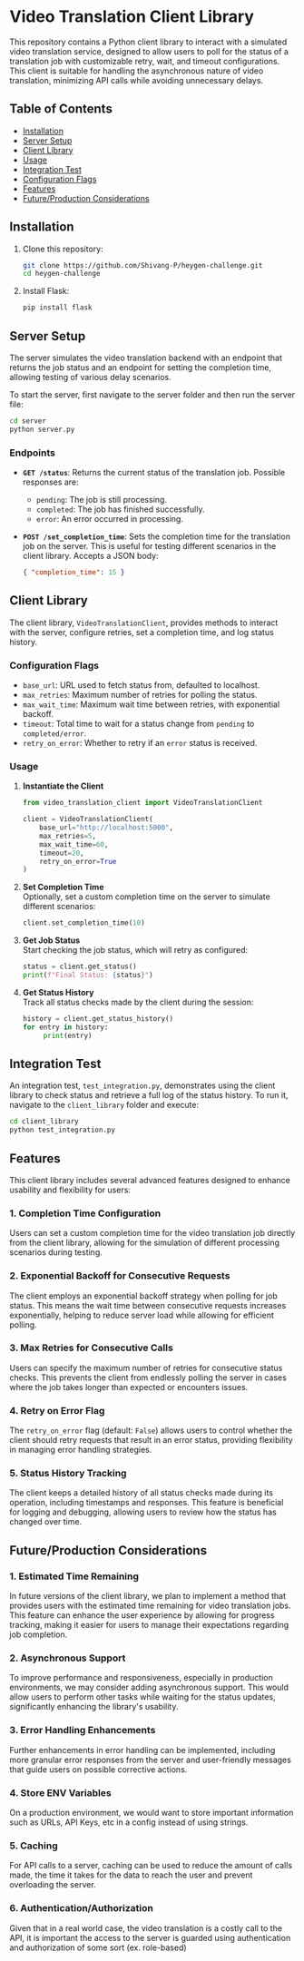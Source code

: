 # Video Translation Client Library

This repository contains a Python client library to interact with a simulated video translation service, designed to allow users to poll for the status of a translation job with customizable retry, wait, and timeout configurations. This client is suitable for handling the asynchronous nature of video translation, minimizing API calls while avoiding unnecessary delays.

## Table of Contents
- [Installation](#installation)
- [Server Setup](#server-setup)
- [Client Library](#client-library)
- [Usage](#usage)
- [Integration Test](#integration-test)
- [Configuration Flags](#configuration-flags)
- [Features](#features)
- [Future/Production Considerations](#futureproduction-considerations)

## Installation

1. Clone this repository:
   ```bash
   git clone https://github.com/Shivang-P/heygen-challenge.git
   cd heygen-challenge
   ```

2. Install Flask:
    ```bash
    pip install flask
    ```

## Server Setup
The server simulates the video translation backend with an endpoint that returns the job status and an endpoint for setting the completion time, allowing testing of various delay scenarios.

To start the server, first navigate to the server folder and then run the server file:
```bash
cd server
python server.py
```
### Endpoints
- **`GET /status`**: Returns the current status of the translation job. Possible responses are:
  - `pending`: The job is still processing.
  - `completed`: The job has finished successfully.
  - `error`: An error occurred in processing.

- **`POST /set_completion_time`**: Sets the completion time for the translation job on the server. This is useful for testing different scenarios in the client library. Accepts a JSON body:
  ```json
  { "completion_time": 15 }

## Client Library

The client library, `VideoTranslationClient`, provides methods to interact with the server, configure retries, set a completion time, and log status history. 

### Configuration Flags
- `base_url`: URL used to fetch status from, defaulted to localhost.
- `max_retries`: Maximum number of retries for polling the status.
- `max_wait_time`: Maximum wait time between retries, with exponential backoff.
- `timeout`: Total time to wait for a status change from `pending` to `completed/error`.
- `retry_on_error`: Whether to retry if an `error` status is received.

### Usage

1. **Instantiate the Client**  
   ```python
   from video_translation_client import VideoTranslationClient

   client = VideoTranslationClient(
       base_url="http://localhost:5000",
       max_retries=5,
       max_wait_time=60,
       timeout=20,
       retry_on_error=True
   )

2. **Set Completion Time**  
Optionally, set a custom completion time on the server to simulate different scenarios:
   ```python
   client.set_completion_time(10)
   ```

3. **Get Job Status**  
Start checking the job status, which will retry as configured:
   ```python
   status = client.get_status()
   print(f"Final Status: {status}")
   ```

4. **Get Status History**  
Track all status checks made by the client during the session:
   ```python
   history = client.get_status_history()
   for entry in history:
        print(entry)
   ```

## Integration Test
An integration test, `test_integration.py`, demonstrates using the client library to check status and retrieve a full log of the status history. To run it, navigate to the `client_library` folder and execute:
```bash
cd client_library
python test_integration.py
```

## Features

This client library includes several advanced features designed to enhance usability and flexibility for users:

### 1. Completion Time Configuration
Users can set a custom completion time for the video translation job directly from the client library, allowing for the simulation of different processing scenarios during testing.

### 2. Exponential Backoff for Consecutive Requests
The client employs an exponential backoff strategy when polling for job status. This means the wait time between consecutive requests increases exponentially, helping to reduce server load while allowing for efficient polling.

### 3. Max Retries for Consecutive Calls
Users can specify the maximum number of retries for consecutive status checks. This prevents the client from endlessly polling the server in cases where the job takes longer than expected or encounters issues.

### 4. Retry on Error Flag
The `retry_on_error` flag (default: `False`) allows users to control whether the client should retry requests that result in an error status, providing flexibility in managing error handling strategies.

### 5. Status History Tracking
The client keeps a detailed history of all status checks made during its operation, including timestamps and responses. This feature is beneficial for logging and debugging, allowing users to review how the status has changed over time.

## Future/Production Considerations

### 1. Estimated Time Remaining
In future versions of the client library, we plan to implement a method that provides users with the estimated time remaining for video translation jobs. This feature can enhance the user experience by allowing for progress tracking, making it easier for users to manage their expectations regarding job completion.

### 2. Asynchronous Support
To improve performance and responsiveness, especially in production environments, we may consider adding asynchronous support. This would allow users to perform other tasks while waiting for the status updates, significantly enhancing the library's usability.

### 3. Error Handling Enhancements
Further enhancements in error handling can be implemented, including more granular error responses from the server and user-friendly messages that guide users on possible corrective actions.

### 4. Store ENV Variables
On a production environment, we would want to store important information such as URLs, API Keys, etc in a config instead of using strings.

### 5. Caching
For API calls to a server, caching can be used to reduce the amount of calls made, the time it takes for the data to reach the user and prevent overloading the server.

### 6. Authentication/Authorization
Given that in a real world case, the video translation is a costly call to the API, it is important the access to the server is guarded using authentication and authorization of some sort (ex. role-based)